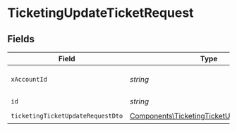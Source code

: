 # TicketingUpdateTicketRequest


## Fields

| Field                                                                                                    | Type                                                                                                     | Required                                                                                                 | Description                                                                                              |
| -------------------------------------------------------------------------------------------------------- | -------------------------------------------------------------------------------------------------------- | -------------------------------------------------------------------------------------------------------- | -------------------------------------------------------------------------------------------------------- |
| `xAccountId`                                                                                             | *string*                                                                                                 | :heavy_check_mark:                                                                                       | The account identifier                                                                                   |
| `id`                                                                                                     | *string*                                                                                                 | :heavy_check_mark:                                                                                       | N/A                                                                                                      |
| `ticketingTicketUpdateRequestDto`                                                                        | [Components\TicketingTicketUpdateRequestDto](../../Models/Components/TicketingTicketUpdateRequestDto.md) | :heavy_check_mark:                                                                                       | N/A                                                                                                      |